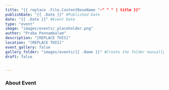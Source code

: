 ```yaml
---
title: "{{ replace .File.ContentBaseName "-" " " | title }}"
publishDate: "{{ .Date }}" #Published Date
date: "{{ .Date }}" #Event Date
type: "event"
image: "images/events/_placeholder.png"
author: "Praba Ponnambalam"
description: "[REPLACE THIS]"
location: "[REPLACE THIS]"
event_gallery: false
gallery_folder: "images/events/{{ .Name }}" #Create the folder manually & upload images (Allowed extensions: JPG, JPEG & PNG)
draft: false


---
```


### About Event
